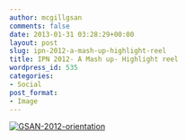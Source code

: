 ```yaml
---
author: mcgillgsan
comments: false
date: 2013-01-31 03:28:29+00:00
layout: post
slug: ipn-2012-a-mash-up-highlight-reel
title: IPN 2012- A Mash up- Highlight reel
wordpress_id: 535
categories:
- Social
post_format:
- Image
---
```


[![GSAN-2012-orientation](http://gsaneuro.files.wordpress.com/2013/01/gsan-2012-orientation.jpg)](http://vimeo.com/58135380)
